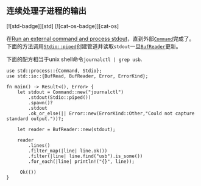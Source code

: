## 连续处理子进程的输出

[![std-badge]][std] [![cat-os-badge]][cat-os]

在[Run an external command and process stdout](#run-an-external-command-and-process-stdout)，直到外部[`Command`]完成了。下面的方法调用[`Stdio::piped`]创建管道并读取`stdout`一旦[`BufReader`]更新。

下面的配方相当于unix shell命令`journalctl | grep usb`.

```rust,no_run
use std::process::{Command, Stdio};
use std::io::{BufRead, BufReader, Error, ErrorKind};

fn main() -> Result<(), Error> {
    let stdout = Command::new("journalctl")
        .stdout(Stdio::piped())
        .spawn()?
        .stdout
        .ok_or_else(|| Error::new(ErrorKind::Other,"Could not capture standard output."))?;

    let reader = BufReader::new(stdout);

    reader
        .lines()
        .filter_map(|line| line.ok())
        .filter(|line| line.find("usb").is_some())
        .for_each(|line| println!("{}", line));

     Ok(())
}
```

[`bufreader`]: https://doc.rust-lang.org/std/io/struct.BufReader.html

[`command`]: https://doc.rust-lang.org/std/process/struct.Command.html

[`stdio::piped`]: https://doc.rust-lang.org/std/process/struct.Stdio.html
